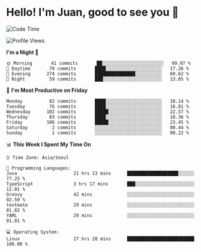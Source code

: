 # Hello! I'm Juan, good to see you 👋

<!--
**Y-k-Y/Y-k-Y** is a ✨ _special_ ✨ repository because its `README.md` (this file) appears on your GitHub profile.

Here are some ideas to get you started:

- 🔭 I’m currently working on ...
- 🌱 I’m currently learning ...
- 👯 I’m looking to collaborate on ...
- 🤔 I’m looking for help with ...
- 💬 Ask me about ...
- 📫 How to reach me: ...
- 😄 Pronouns: ...
- ⚡ Fun fact: ...
-->
<!--
![Profile views](https://gpvc.arturio.dev/Y-k-Y)

[![Omid Nikrah StackOverflow](https://github-readme-stackoverflow.vercel.app/?userID=9517076)](https://stackoverflow.com/users/9517076/i-have-10-fingers)
-->

<!--START_SECTION:waka-->
![Code Time](http://img.shields.io/badge/Code%20Time-860%20hrs%2039%20mins-blue)

![Profile Views](http://img.shields.io/badge/Profile%20Views-0-blue)

**I'm a Night 🦉** 

```text
🌞 Morning       41 commits       ██░░░░░░░░░░░░░░░░░░░░░░░   09.07 % 
🌆 Daytime       78 commits       ████░░░░░░░░░░░░░░░░░░░░░   17.26 % 
🌃 Evening      274 commits       ███████████████░░░░░░░░░░   60.62 % 
🌙 Night         59 commits       ███░░░░░░░░░░░░░░░░░░░░░░   13.05 % 

```
📅 **I'm Most Productive on Friday** 

```text
Monday          82 commits       ████░░░░░░░░░░░░░░░░░░░░░   18.14 % 
Tuesday         76 commits       ████░░░░░░░░░░░░░░░░░░░░░   16.81 % 
Wednesday      102 commits       █████░░░░░░░░░░░░░░░░░░░░   22.57 % 
Thursday        83 commits       ████░░░░░░░░░░░░░░░░░░░░░   18.36 % 
Friday         106 commits       █████░░░░░░░░░░░░░░░░░░░░   23.45 % 
Saturday         2 commits       ░░░░░░░░░░░░░░░░░░░░░░░░░   00.44 % 
Sunday           1 commits       ░░░░░░░░░░░░░░░░░░░░░░░░░   00.22 % 

```


📊 **This Week I Spent My Time On** 

```text
⌚︎ Time Zone: Asia/Seoul

💬 Programming Languages: 
Java                     21 hrs 13 mins      ███████████████████░░░░░░   77.25 % 
TypeScript               3 hrs 17 mins       ███░░░░░░░░░░░░░░░░░░░░░░   12.01 % 
Groovy                   42 mins             ░░░░░░░░░░░░░░░░░░░░░░░░░   02.59 % 
textmate                 29 mins             ░░░░░░░░░░░░░░░░░░░░░░░░░   01.82 % 
YAML                     29 mins             ░░░░░░░░░░░░░░░░░░░░░░░░░   01.81 % 

💻 Operating System: 
Linux                    27 hrs 28 mins      █████████████████████████   100.00 % 

```


<!--END_SECTION:waka-->
